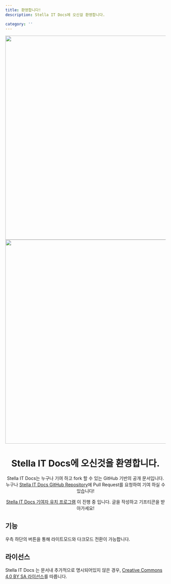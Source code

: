 ```yaml
---
title: 환영합니다!
description: Stella IT Docs에 오신걸 환영합니다.

category: ''
---
```


<img src="/preview-light.png" class="light-img" width="1280" height="640" alt=""/>
<img src="/preview-dark.png" class="dark-img" width="1280" height="640" alt=""/>

<center>
<h1 align="center">Stella IT Docs에 오신것을 환영합니다.</h1>  

Stella IT Docs는 누구나 기여 하고 fork 할 수 있는 GitHub 기반의 공개 문서입니다.  
누구나 [Stella IT Docs GitHub Repository](https://github.com/stella-it/docs)에 Pull Request를 요청하여 기여 하실 수 있습니다!  
  
[Stella IT Docs 기여자 유치 프로그램](https://github.com/Stella-IT/docs/blob/master/event/contributors_wanted.md) 이 진행 중 입니다. 글을 작성하고 기프티콘을 받아가세요!
</center>

## 기능
<p class="flex items-center">우측 하단의 <app-color-switcher class="inline-flex ml-2"></app-color-switcher> 버튼을 통해 라이트모드와 다크모드 전환이 가능합니다.</p>

## 라이선스
Stella IT Docs 는 문서내 추가적으로 명시되어있지 않은 경우, [Creative Commons 4.0 BY SA 라이선스](https://creativecommons.org/licenses/by-sa/4.0/deed.ko)를 따릅니다.
